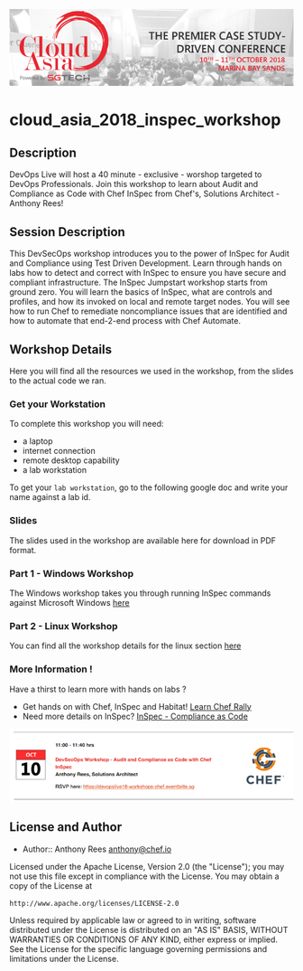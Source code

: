 ![Cloud Asia](/images/1cloudasia.png)
# cloud_asia_2018_inspec_workshop

## Description
DevOps Live will host a 40 minute - exclusive - worshop targeted to DevOps Professionals. Join this workshop to learn about Audit and Compliance as Code with Chef InSpec from Chef's, Solutions Architect - Anthony Rees!

## Session Description
This DevSecOps workshop introduces you to the power of InSpec for Audit and Compliance using Test Driven Development. Learn through hands on labs how to detect and correct with InSpec to ensure you have secure and compliant infrastructure. The InSpec Jumpstart workshop starts from ground zero. You will learn the basics of InSpec, what are controls and profiles, and how its invoked on local and remote target nodes. You will see how to run Chef to remediate noncompliance issues that are identified and how to automate that end-2-end process with Chef Automate.

## Workshop Details
Here you will find all the resources we used in the workshop, from the slides to the actual code we ran.

### Get your Workstation
To complete this workshop you will need:
- a laptop
- internet connection
- remote desktop capability
- a lab workstation

To get your ```lab workstation```, go to the following google doc and write your name against a lab id.

### Slides
The slides used in the workshop are available here for download in PDF format.

### Part 1 - Windows Workshop
The Windows workshop takes you through running InSpec commands against Microsoft Windows <a href="https://github.com/anthonygrees/compliance-workshop/blob/master/windows_inspec.md">here</a>

### Part 2 - Linux Workshop
You can find all the workshop details for the linux section <a href="https://github.com/anthonygrees/compliance-workshop/blob/master/linux_inspec.md">here</a>

### More Information !
Have a thirst to learn more with hands on labs ?
- Get hands on with Chef, InSpec and Habitat! <a href="https://learn.chef.io/">Learn Chef Rally</a>
- Need more details on InSpec?  <a href="https://www.inspec.io/">InSpec - Compliance as Code</a>

![Session Details](/images/2sessiondetails.png)

## License and Author

* Author:: Anthony Rees <anthony@chef.io>

Licensed under the Apache License, Version 2.0 (the "License");
you may not use this file except in compliance with the License.
You may obtain a copy of the License at

    http://www.apache.org/licenses/LICENSE-2.0

Unless required by applicable law or agreed to in writing, software
distributed under the License is distributed on an "AS IS" BASIS,
WITHOUT WARRANTIES OR CONDITIONS OF ANY KIND, either express or implied.
See the License for the specific language governing permissions and
limitations under the License.
